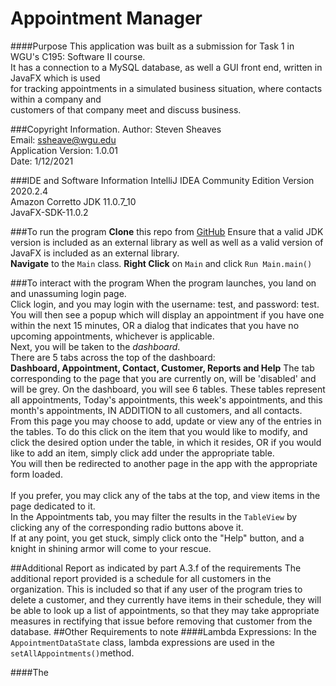 # Appointment Manager 
####Purpose
 This application was built as a submission for Task 1 in WGU's C195: Software II course. <br>
 It has a connection to a MySQL database, as well a GUI front end, written in JavaFX which is used <br>
 for tracking appointments in a simulated business situation, where contacts within a company and <br>
 customers of that company meet and discuss business. 
 
 ###Copyright Information. 
 Author: Steven Sheaves <br>
 Email: ssheave@wgu.edu <br>
 Application Version: 1.0.01 <br>
 Date: 1/12/2021<br>

###IDE and Software Information
IntelliJ IDEA Community Edition Version 2020.2.4<br>
Amazon Corretto JDK 11.0.7_10<br>
JavaFX-SDK-11.0.2 <br>

###To run the program
**Clone** this repo from [GitHub](https://github.com/OleDakotaJoe/AppointmentManager/)
Ensure that a valid JDK version is included as an external library as well as well as a 
valid version of JavaFX is included as an external library. <br>
**Navigate** to the ```Main``` class.
**Right Click** on ```Main``` and click ```Run Main.main()```

###To interact with the program
When the program launches, you land on and unassuming login page. <br>
Click login, and you may login with the username: test, and password: test. <br>
You will then see a popup which will display an appointment if you have one within the next 15 minutes, OR a dialog
that indicates that you have no upcoming appointments, whichever is applicable.<br>
Next, you will be taken to the *dashboard*. <br>
There are 5 tabs across the top of the dashboard: <br>
**Dashboard, Appointment, Contact, Customer, Reports and Help**
The tab corresponding to the page that you are currently on, will be 'disabled' and will be grey.
On the dashboard, you will see 6 tables. These tables represent all appointments, Today's appointments, this week's 
appointments, and this month's appointments, IN ADDITION to all customers, and all contacts.<br>
From this page you may choose to add, update or view any of the entries in the tables. To do this
click on the item that you would like to modify, and click the desired option under the table, in which it resides, OR if you 
would like to add an item, simply click add under the appropriate table. <br> 
You will then be redirected to another page in the app with the appropriate form loaded. 
<br><br>
If you prefer, you may click any of the tabs at the top, and view items in the page dedicated to it. <br>
In the Appointments tab, you may filter the results in the ```TableView``` by clicking 
any of the corresponding radio buttons above it. <br>
If at any point, you get stuck, simply click onto the "Help" button, and a knight in shining armor will come to your rescue.

##Additional Report as indicated by part A.3.f of the requirements
The additional report provided is a schedule for all customers in the organization. 
This is included so that if any user of the program tries to delete a customer, and they currently have items in their schedule, 
they will be able to look up a list of appointments, so that they may take appropriate measures in 
rectifying that issue before removing that customer from the database. 
##Other Requirements to note
####Lambda Expressions: 
In the ```AppointmentDataState``` class, lambda expressions are used in the ```setAllAppointments()```method.<br>

####The 

 